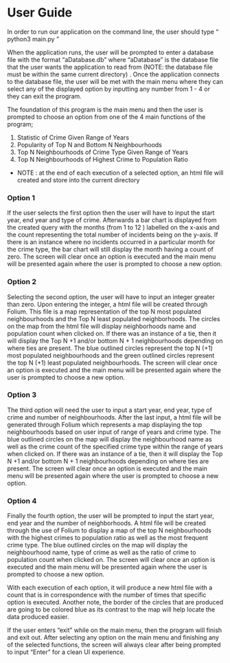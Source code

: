 # User Guide

In order to run our application on the command line, the user should type “ python3 main.py ”

When the application runs, the user will be prompted to enter a database file with the format
“aDatabase.db” where “aDatabase” is the database file that the user wants the application to read
from (NOTE: the database file must be within the same current directory) . Once the application
connects to the database file, the user will be met with the main menu where they can select any of
the displayed option by inputting any number from 1 - 4 or they can exit the program.

The foundation of this program is the main menu and then the user is prompted to choose an
option from one of the 4 main functions of the program;

1. Statistic of Crime Given Range of Years
2. Popularity of Top N and Bottom N Neighbourhoods
3. Top N Neighbourhoods of Crime Type Given Range of Years
4. Top N Neighbourhoods of Highest Crime to Population Ratio

* NOTE : at the end of each execution of a selected option, an html file will created and store
into the current directory 

### Option 1
If the user selects the first option then the user will have to input the start year, end year and
type of crime. Afterwards a bar chart is displayed from the created query with the months (from 1 to
12 ) labelled on the x-axis and the count representing the total number of incidents being on the
y-axis. If there is an instance where no incidents occurred in a particular month for the crime type,
the bar chart will still display the month having a count of zero. The screen will clear once an option
is executed and the main menu will be presented again where the user is prompted to choose a new
option.

### Option 2
Selecting the second option, the user will have to input an integer greater than zero. Upon
entering the integer, a html file will be created through Folium. This file is a map representation of
the top N most populated neighbourhoods and the Top N least populated neighborhoods. The
circles on the map from the html file will display neighborhoods name and population count when
clicked on. If there was an instance of a tie, then it will display the Top N +1 and/or bottom N + 1
neighbourhoods depending on where ties are present. The blue outlined circles represent the top
N (+1) most populated neighbourhoods and the green outlined circles represent the top N (+1)
least populated neighbourhoods. The screen will clear once an option is executed and the main
menu will be presented again where the user is prompted to choose a new option.

### Option 3
The third option will need the user to input a start year, end year, type of crime and number
of neighbourhoods. After the last input, a html file will be generated through Folium which represents
a map displaying the top neighbourhoods based on user input of range of years and crime type. The
blue outlined circles on the map will display the neighbourhood name as well as the crime count of
the specified crime type within the range of years when clicked on. If there was an instance of a tie,
then it will display the Top N +1 and/or bottom N + 1 neighbourhoods depending on where ties are
present. The screen will clear once an option is executed and the main menu will be presented again
where the user is prompted to choose a new option.

### Option 4
Finally the fourth option, the user will be prompted to input the start year, end year and the
number of neighborhoods. A html file will be created through the use of Folium to display a map of
the top N neighbourhoods with the highest crimes to population ratio as well as the most frequent
crime type. The blue outlined circles on the map will display the neighbourhood name, type of crime
as well as the ratio of crime to population count when clicked on. The screen will clear once an
option is executed and the main menu will be presented again where the user is prompted to choose
a new option.

With each execution of each option, it will produce a new html file with a count that is in
correspondence with the number of times that specific option is executed. Another note, the border
of the circles that are produced are going to be colored blue as its contrast to the map will help
locate the data produced easier.

If the user enters “exit” while on the main menu, then the program will finish and exit out.
After selecting any option on the main menu and finishing any of the selected functions, the screen
will always clear after being prompted to input “Enter” for a clean UI experience.
